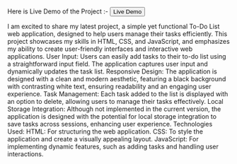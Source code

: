 Here is Live Demo of the Project :- <a href="https://pradeep-tech-code.github.io/To-Do-List/"><button>Live Demo</button></a>


I am excited to share my latest project, a simple yet functional To-Do List web application, designed to help users manage their tasks efficiently. This project showcases my skills in HTML, CSS, and JavaScript, and emphasizes my ability to create user-friendly interfaces and interactive web applications.
User Input: Users can easily add tasks to their to-do list using a straightforward input field. The application captures user input and dynamically updates the task list.
Responsive Design: The application is designed with a clean and modern aesthetic, featuring a black background with contrasting white text, ensuring readability and an engaging user experience.
Task Management: Each task added to the list is displayed with an option to delete, allowing users to manage their tasks effectively.
Local Storage Integration: Although not implemented in the current version, the application is designed with the potential for local storage integration to save tasks across sessions, enhancing user experience.
Technologies Used:
HTML: For structuring the web application.
CSS: To style the application and create a visually appealing layout.
JavaScript​: For implementing dynamic features, such as adding tasks and handling user interactions.
